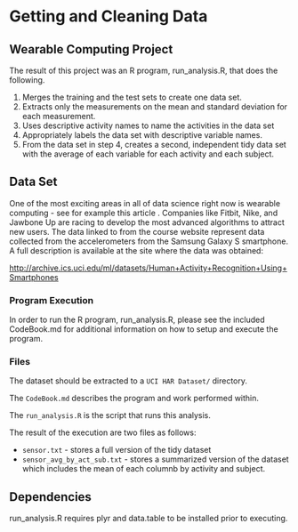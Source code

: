 # Getting and Cleaning Data

## Wearable Computing Project

The result of this project was an R program, run_analysis.R, that does the following. 
1.	Merges the training and the test sets to create one data set.
2.	Extracts only the measurements on the mean and standard deviation for each measurement. 
3.	Uses descriptive activity names to name the activities in the data set
4.	Appropriately labels the data set with descriptive variable names. 
5.	From the data set in step 4, creates a second, independent tidy data set with the average of each variable for each activity and each subject.


## Data Set

One of the most exciting areas in all of data science right now is wearable computing - see for example this article . Companies like Fitbit, Nike, and Jawbone Up are racing to develop the most advanced algorithms to attract new users. The data linked to from the course website represent data collected from the accelerometers from the Samsung Galaxy S smartphone. A full description is available at the site where the data was obtained: 

http://archive.ics.uci.edu/ml/datasets/Human+Activity+Recognition+Using+Smartphones 


### Program Execution

In order to run the R program, run_analysis.R, please see the included CodeBook.md for additional information on how to setup and execute the program. 

### Files

The dataset should be extracted to a `UCI HAR Dataset/` directory.

The `CodeBook.md` describes the program and work performed within. 

The `run_analysis.R` is the script that runs this analysis.

The result of the execution are two files as follows:

- `sensor.txt` - stores a full version of the tidy dataset
- `sensor_avg_by_act_sub.txt` - stores a summarized version of the dataset which includes the mean of each columnb by activity and subject.


## Dependencies

run_analysis.R requires plyr and data.table to be installed prior to executing. 


